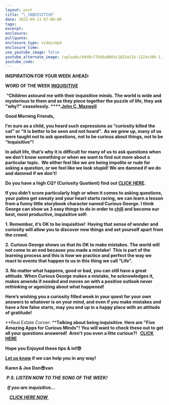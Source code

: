 ```yaml
---
layout: post
title: "\_INQUISITIVE"
date: 2022-09-11 07:00:00
tags:
excerpt:
enclosure:
pullquote:
enclosure_type: video/mp4
enclosure_time:
use_youtube_image: false
youtube_alternate_image: /uploads/04d8c776b8a0803c1825a51b-1224x386-1.jfif
youtube_code:
---
```

**INSPIRATION FOR YOUR WEEK AHEAD:**

**WORD OF THE WEEK&nbsp;[INQUISITIVE](https://vocabulary-vocabulary.com/dictionary/inquisitive.php)**

**&nbsp;“Children astound me with their inquisitive minds. The world is wide and mysterious to them and as they piece together the puzzle of life, they ask "why?" ceaselessly.&nbsp;****.[John C. Maxwell](https://en.wikipedia.org/wiki/John_C._Maxwell)**

**Good Morning Friends,**

**I’m sure as a child, you heard such expressions as “curiosity killed the cat” or “it is better to be seen and not heard”. &nbsp;As we grew up, many of us were taught not to ask questions, not to be curious about things, not to be “Inquisitive”\!&nbsp;**

**In adult life, that’s why it is difficult for many of us to ask questions when we don’t know something or when we want to find out more about a particular topic. &nbsp;We either feel like we are being impolite or rude for asking a question, or we feel like we look stupid\! We are damned if we do and damned if we don’t\! &nbsp;**

**Do you have a high CQ? (Curiosity Quotient) find out&nbsp;[CLICK HERE](https://www.ootsuk.com/myCQ).**

**If you didn’t score particularly high or when it comes to asking questions, your palms get sweaty and your heart starts racing, we can learn a lesson from a funny little storybook character named Curious George. I think George can show us 3 easy things to do in order to&nbsp;[chill](https://www.urbandictionary.com/define.php?term=Chill)&nbsp;and become our best, most productive, inquisitive self:**

**1\. Remember, it’s OK to be inquisitive\!&nbsp; Having that sense of wonder and curiosity will allow you to discover new things and set yourself apart from the crowd.**

**2\. Curious George shows us that its OK to make mistakes. The world will not come to an end because you made a mistake\!&nbsp; This is part of the learning process and this is how we practice and perfect the way we react to events that happen to us in this thing we call “Life”.**

**3\. No matter what happens, good or bad, you can still have a great attitude. When Curious George makes a mistake, he acknowledges it, makes amends if needed and moves on with a positive outlook never rethinking or agonizing about what happened\!**

**Here’s wishing you a curiosity filled week in your quest for your own answers to whatever is on your mind, and even if you make mistakes and have a few false starts, may you end up in a happy place with an attitude of gratitude\!**

**Real Estate Corner:&nbsp;****Talking about being inquisitive. Here are "Five Amazing Apps for Curious Minds"\! You will want to check these out to get all your questions answered\!&nbsp; Aren't you even a litte curious?\! &nbsp;&nbsp;[CLICK HERE](https://myrepublica.nagariknetwork.com/news/tech-that-teaches-five-amazing-apps-for-curious-minds/)**

**Hope you Enjoyed these tips & inf😎**

**[Let us know](https://tampabayrealestatevideoblog.com/contact)&nbsp;if we can help you in any way\!&nbsp;**

**Karen & Joe Don😎van&nbsp;**

&nbsp;***P.S. LISTEN NOW TO THE SONG OF THE WEEK\!***

***&nbsp; If you are inquisitive...***

***&nbsp;&nbsp;******&nbsp;&nbsp;[CLICK HERE NOW&nbsp;](https://youtu.be/XFxNC87HyLo)&nbsp;***